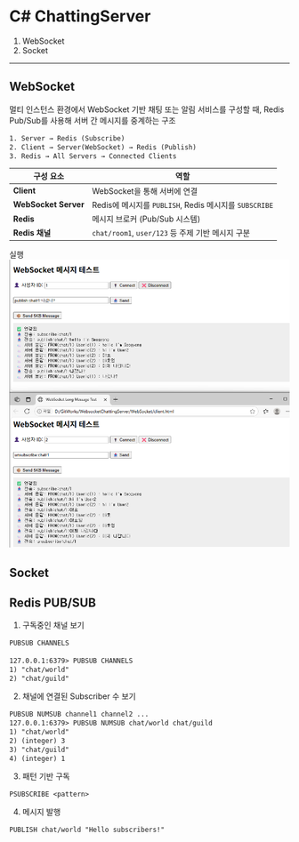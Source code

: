 # C# ChattingServer
1. WebSocket
2. Socket


---
## WebSocket
멀티 인스턴스 환경에서 WebSocket 기반 채팅 또는 알림 서비스를 구성할 때, Redis Pub/Sub를 사용해 서버 간 메시지를 중계하는 구조

```
1. Server → Redis (Subscribe)
2. Client → Server(WebSocket) → Redis (Publish)
3. Redis → All Servers → Connected Clients
```


| 구성 요소         | 역할 |
|------------------|------|
| **Client**       | WebSocket을 통해 서버에 연결 |
| **WebSocket Server** | Redis에 메시지를 `PUBLISH`, Redis 메시지를 `SUBSCRIBE` |
| **Redis**        | 메시지 브로커 (Pub/Sub 시스템) |
| **Redis 채널**   | `chat/room1`, `user/123` 등 주제 기반 메시지 구분 |


실행
![img1](Img/WebSocketHtmlTest.png)

## Socket



## Redis PUB/SUB
1. 구독중인 채널 보기
```
PUBSUB CHANNELS

127.0.0.1:6379> PUBSUB CHANNELS
1) "chat/world"
2) "chat/guild"
```

2. 채널에 연결된 Subscriber 수 보기
```
PUBSUB NUMSUB channel1 channel2 ...
127.0.0.1:6379> PUBSUB NUMSUB chat/world chat/guild
1) "chat/world"
2) (integer) 3
3) "chat/guild"
4) (integer) 1
```

3. 패턴 기반 구독
```
PSUBSCRIBE <pattern>
```

4. 메시지 발행
```
PUBLISH chat/world "Hello subscribers!"
```